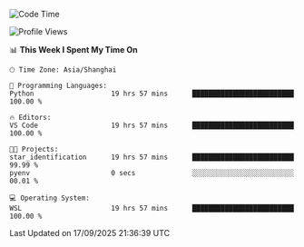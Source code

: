 <!--START_SECTION:waka-->
![Code Time](http://img.shields.io/badge/Code%20Time-3%2C120%20hrs%2027%20mins-blue)

![Profile Views](http://img.shields.io/badge/Profile%20Views-42-blue)

📊 **This Week I Spent My Time On** 

```text
🕑︎ Time Zone: Asia/Shanghai

💬 Programming Languages: 
Python                   19 hrs 57 mins      █████████████████████████   100.00 % 

🔥 Editors: 
VS Code                  19 hrs 57 mins      █████████████████████████   100.00 % 

🐱‍💻 Projects: 
star_identification      19 hrs 57 mins      █████████████████████████   99.99 % 
pyenv                    0 secs              ░░░░░░░░░░░░░░░░░░░░░░░░░   00.01 % 

💻 Operating System: 
WSL                      19 hrs 57 mins      █████████████████████████   100.00 % 
```


 Last Updated on 17/09/2025 21:36:39 UTC
<!--END_SECTION:waka-->